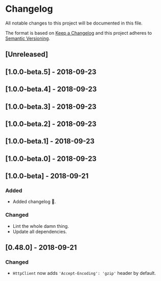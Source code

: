 # Changelog

All notable changes to this project will be documented in this file.

The format is based on [Keep a Changelog](http://keepachangelog.com/en/1.0.0/)
and this project adheres to [Semantic Versioning](http://semver.org/spec/v2.0.0.html).

## [Unreleased]

## [1.0.0-beta.5] - 2018-09-23

## [1.0.0-beta.4] - 2018-09-23

## [1.0.0-beta.3] - 2018-09-23

## [1.0.0-beta.2] - 2018-09-23

## [1.0.0-beta.1] - 2018-09-23

## [1.0.0-beta.0] - 2018-09-23

## [1.0.0-beta] - 2018-09-21
### Added
- Added changelog :grimacing:.

### Changed
- Lint the whole damn thing.
- Update all dependencies.

## [0.48.0] - 2018-09-21
### Changed
- `HttpClient` now adds `'Accept-Encoding': 'gzip'` header by default.

